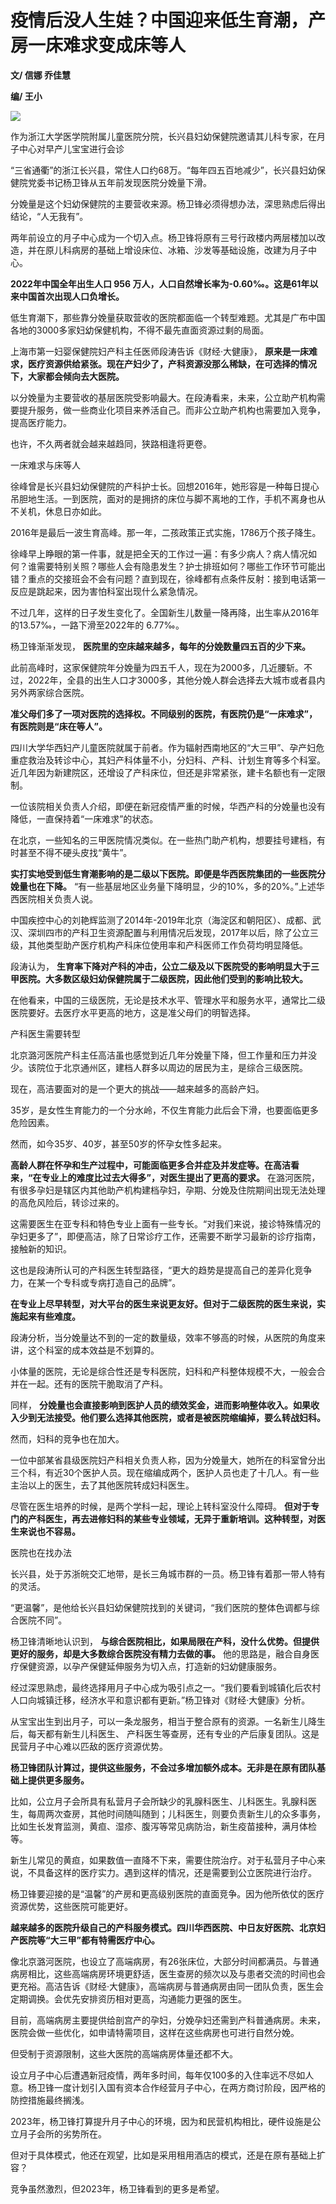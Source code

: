 # 疫情后没人生娃？中国迎来低生育潮，产房一床难求变成床等人

**文/ 信娜 乔佳慧**

**编/ 王小**

![](https://inews.gtimg.com/newsapp_bt/0/15667019685/1000)

作为浙江大学医学院附属儿童医院分院，长兴县妇幼保健院邀请其儿科专家，在月子中心对早产儿宝宝进行会诊

“三省通衢”的浙江长兴县，常住人口约68万。“每年四五百地减少”，长兴县妇幼保健院党委书记杨卫锋从五年前发现医院分娩量下滑。

分娩量是这个妇幼保健院的主要营收来源。杨卫锋必须得想办法，深思熟虑后得出结论，“人无我有”。

两年前设立的月子中心成为一个切入点。杨卫锋将原有三号行政楼内两层楼加以改造，并在原儿科病房的基础上增设床位、冰箱、沙发等基础设施，改建为月子中心。

**2022年中国全年出生人口 956 万人，人口自然增长率为-0.60‰。这是61年以来中国首次出现人口负增长。**

低生育潮下，那些靠分娩量获取营收的医院都面临一个转型难题。尤其是广布中国各地的3000多家妇幼保健机构，不得不最先直面资源过剩的局面。

上海市第一妇婴保健院妇产科主任医师段涛告诉《财经·大健康》，
**原来是一床难求，医疗资源供给紧张。现在产妇少了，产科资源没那么稀缺，在可选择的情况下，大家都会倾向去大医院。**

以分娩量为主要营收的基层医院受影响最大。在段涛看来，未来，公立助产机构需要提升服务，做一些商业化项目来养活自己。而非公立助产机构也需要加入竞争，提高医疗能力。

也许，不久两者就会越来越趋同，狭路相逢将更卷。

一床难求与床等人

徐峰曾是长兴县妇幼保健院的产科护士长。回想2016年，她形容是一种每日提心吊胆地生活。一到医院，面对的是拥挤的床位与脚不离地的工作，手机不离身也从不关机，休息日亦如此。

2016年是最后一波生育高峰。那一年，二孩政策正式实施，1786万个孩子降生。

徐峰早上睁眼的第一件事，就是把全天的工作过一遍：有多少病人？病人情况如何？谁需要特别关照？哪些人会有隐患发生？护士排班如何？哪些工作环节可能出错？重点的交接班会不会有问题？直到现在，徐峰都有点条件反射：接到电话第一反应是跳起来，因为害怕科室出现什么紧急情况。

不过几年，这样的日子发生变化了。全国新生儿数量一降再降，出生率从2016年的13.57‰，一路下滑至2022年的 6.77‰。

杨卫锋渐渐发现， **医院里的空床越来越多，每年的分娩数量四五百的少下来。**

此前高峰时，这家保健院年分娩量为四五千人，现在为2000多，几近腰斩。不过，2022年，全县的出生人口才3000多，其他分娩人群会选择去大城市或者县内另外两家综合医院。

**准父母们多了一项对医院的选择权。不同级别的医院，有医院仍是“一床难求”，有医院则是“床在等人”。**

四川大学华西妇产儿童医院就属于前者。作为辐射西南地区的“大三甲”、孕产妇危重症救治及转诊中心，其妇产科体量不小，分妇科、产科、计划生育等多个科室。近几年因为新建院区，还增设了产科床位，但还是非常紧张，建卡名额也有一定限制。

一位该院相关负责人介绍，即便在新冠疫情严重的时候，华西产科的分娩量也没有降低，一直保持着“一床难求”的状态。

在北京，一些知名的三甲医院情况类似。在一些热门助产机构，想要挂号建档，有时甚至不得不硬头皮找“黄牛”。

**实打实地受到低生育潮影响的是二级以下医院。即便是华西医院集团的一些医院分娩量也在下降。**
“有一些基层地区业务量下降明显，少的10%，多的20%。”上述华西医院相关负责人说。

中国疾控中心的刘艳辉监测了2014年-2019年北京（海淀区和朝阳区）、成都、武汉、深圳四市的产科卫生资源配置与利用情况后发现，2017年以后，除了公立三级，其他类型助产医疗机构产科床位使用率和产科医师工作负荷均明显降低。

段涛认为， **生育率下降对产科的冲击，公立二级及以下医院受的影响明显大于三甲医院。大多数区级妇幼保健院属于二级医院，因此他们受到的影响比较大。**

在他看来，中国的三级医院，无论是技术水平、管理水平和服务水平，通常比二级医院要好。去医疗水平更高的地方，这是准父母们的明智选择。

产科医生需要转型

北京潞河医院产科主任高洁虽也感觉到近几年分娩量下降，但工作量和压力并没少。该院位于北京通州区，建档人群多以周边的居民为主，是综合三级医院。

现在，高洁要面对的是一个更大的挑战——越来越多的高龄产妇。

35岁，是女性生育能力的一个分水岭，不仅生育能力此后会下滑，也要面临更多危险因素。

然而，如今35岁、40岁，甚至50岁的怀孕女性多起来。

**高龄人群在怀孕和生产过程中，可能面临更多合并症及并发症等。在高洁看来，“在专业上的难度比过去大得多”，对医生提出了更高的要求。**
在潞河医院，有很多孕妇是辖区内其他助产机构建档孕妇，孕期、分娩及住院期间出现无法处理的高危风险后，转诊过来的。

这需要医生在亚专科和特色专业上面有一些专长。“对我们来说，接诊特殊情况的孕妇更多了”，即便高洁，除了日常诊疗工作，还需要不断学习最新的诊疗指南，接触新的知识。

这也是段涛所认可的产科医生转型路径，“更大的趋势是提高自己的差异化竞争力，在某一个专科或专病打造自己的品牌”。

**在专业上尽早转型，对大平台的医生来说更友好。但对于二级医院的医生来说，实施起来有些难度。**

段涛分析，当分娩量达不到的一定的数量级，效率不够高的时候，从医院的角度来讲，这个科室的成本效益是不划算的。

小体量的医院，无论是综合性还是专科医院，妇科和产科整体规模不大，一般会合并在一起。还有的医院干脆取消了产科。

同样， **分娩量也会直接影响到医护人员的绩效奖金，进而影响整体收入。如果收入少到无法接受。他们要么选择其他医院，或者是被医院缩编掉，要么转战妇科。**

然而，妇科的竞争也在加大。

一位中部某省县级医院妇产科相关负责人称，因为分娩量大，她所在的科室曾分出三个科，有近30个医护人员。现在缩编成两个，医护人员也走了十几人。有一些主治以上的医生，去了其他医院转成妇科医生。

尽管在医生培养的时候，是两个学科一起，理论上转科室没什么障碍。
**但对于专门的产科医生，再去进修妇科的某些专业领域，无异于重新培训。这种转型，对医生来说也不容易。**

医院也在找办法

长兴县，处于苏浙皖交汇地带，是长三角城市群的一员。杨卫锋有着那一带人特有的灵活。

“更温馨”，是他给长兴县妇幼保健院找到的关键词，“我们医院的整体色调都与综合医院不同”。

杨卫锋清晰地认识到， **与综合医院相比，如果局限在产科，没什么优势。但提供更好的服务，却是大多数综合医院没有精力去做的事。**
他的思路是，融合自身医疗保健资源，以孕产保健延伸服务为切入点，打造新的妇幼健康服务。

经过深思熟虑，最终选择用月子中心成为吸引点之一。“我们要看到城镇化后农村人口向城镇迁移，经济水平和意识都有更新。”杨卫锋对《财经·大健康》分析。

从宝宝出生到出月子，可以一条龙服务，相当于整合原有的资源。一名新生儿降生后，每天都有新生儿科医生、
产科医生等查房，还有专业的产后康复团队。这是民营月子中心难以匹敌的医疗资源优势。

**杨卫锋团队计算过，提供这些服务，不会过多增加额外成本。无非是在原有团队基础上提供更多服务。**

比如，公立月子会所具有私营月子会所缺少的乳腺科医生、儿科医生。乳腺科医生，每周两次查房，其他时间随叫随到；儿科医生，则要负责新生儿的众多事务，比如生长发育监测，黄疸、湿疹、腹泻等常见病防治，新生疫苗接种，满月体检等。

新生儿常见的黄疸，如果数值一直降不下来，需要住院治疗。对于私营月子中心来说，不具备这样的医疗实力。遇到这样的情况，还是需要到公立医院进行治疗。

杨卫锋要迎接的是“温馨”的产房和更高级别医院的直面竞争。因为他所依仗的医疗资源优势，这些医院可能更好。

**越来越多的医院升级自己的产科服务模式。四川华西医院、中日友好医院、北京妇产医院等“大三甲”都有特需医疗中心。**

像北京潞河医院，也设立了高端病房，有26张床位，大部分时间都满员。与普通病房相比，这些高端病房环境更舒适，医生查房的频次以及与患者交流的时间也会更充裕。高洁告诉《财经·大健康》，高端病房与普通病房由同一团队负责，医生会定期调换。会优先安排资历相对更高，沟通能力更强的医生。

目前，高端病房主要提供给剖宫产的孕妇，分娩孕妇还需到产科普通病房。未来，医院会做一些优化，如申请特需项目，这样在这些病房也可进行自然分娩。

但受制于资源限制，这些大医院的高端病房体量还都不大。

设立月子中心后遭遇新冠疫情，两年多时间，每年仅100多的入住率远不尽如人意。杨卫锋一度计划引入国有资本合作经营月子中心，在两方商讨阶段，因严格的防控措施最终搁浅。

2023年，杨卫锋打算提升月子中心的环境，因为和民营机构相比，硬件设施是公立月子会所的劣势所在。

但对于具体模式，他还在观望，比如是采用租用酒店的模式，还是在原有基础上扩容？

竞争虽然激烈，但2023年，杨卫锋看到的更多是希望。

